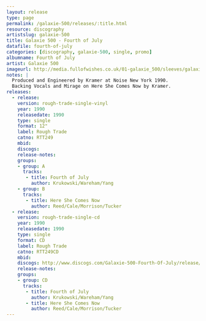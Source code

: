 ```yaml
---
layout: release
type: page
permalink: /galaxie-500/releases/:title.html
resource: discography
artistslug: galaxie-500
title: Galaxie 500 - Fourth of July
datafile: fourth-of-july
categories: [discography, galaxie-500, single, promo]
albumname: Fourth of July
artist: Galaxie 500
imageurl: http://media.fullofwishes.co.uk/01-galaxie_500/sleeves/galaxie-500-fourth-of-july-rtt249.jpg
notes: |
  Produced and Engineered by Kramer at Noise New York 1990.
  Backing Vocals and Mirage on Here She Comes Now by Kramer.
releases:
  - release: 
    version: rough-trade-single-vinyl
    year: 1990
    releasedate: 1990
    type: single
    format: 12"
    label: Rough Trade 
    catno: RTT249
    mbid: 
    discogs: 
    release-notes:
    groups:
    - group: A
      tracks:
       - title: Fourth of July
         author: Krukowski/Wareham/Yang
    - group: B
      tracks:
       - title: Here She Comes Now
         author: Reed/Cale/Morrison/Tucker
  - release: 
    version: rough-trade-single-cd
    year: 1990
    releasedate: 1990
    type: single
    format: CD
    label: Rough Trade 
    catno: RTT249CD
    mbid: 
    discogs: http://www.discogs.com/Galaxie-500-Fourth-Of-July/release/921392
    release-notes:
    groups:
    - group: CD
      tracks:
       - title: Fourth of July
         author: Krukowski/Wareham/Yang
       - title: Here She Comes Now
         author: Reed/Cale/Morrison/Tucker
---
```

